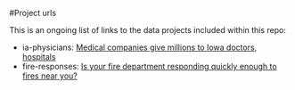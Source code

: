 #Project urls

This is an ongoing list of links to the data projects included within this repo:

* ia-physicians: [Medical companies give millions to Iowa doctors, hospitals](http://thegazette.com/data/top-paid-doctors)
* fire-responses: [Is your fire department responding quickly enough to fires near you?](http://www.thegazette.com/data/fire-responses)